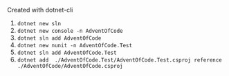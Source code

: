 Created with dotnet-cli
1. ```dotnet new sln```
2. ```dotnet new console -n AdventOfCode```
3. ```dotnet sln add AdventOfCode```
4. ```dotnet new nunit -n AdventOfCode.Test```
5. ```dotnet sln add AdventOfCode.Test```
6. ```dotnet add  ./AdventOfCode.Test/AdventOfCode.Test.csproj reference ./AdventOfCode/AdventOfCode.csproj```

